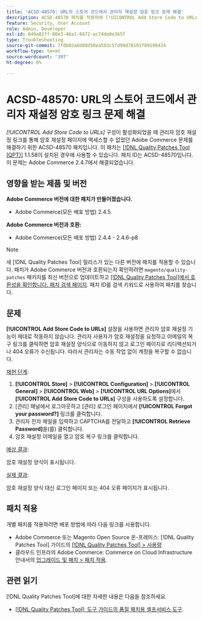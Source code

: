 ```yaml
---
title: 'ACSD-48570: URL의 스토어 코드에서 관리자 재설정 암호 링크 문제 해결'
description: ACSD-48570 패치를 적용하여 [!UICONTROL Add Store Code to URLs] 구성이 활성화되었을 때 관리자 암호 재설정 링크를 통해 암호 재설정 페이지에 액세스할 수 없는 Adobe Commerce 문제를 해결합니다.
feature: Security, User Account
role: Admin, Developer
exl-id: 049a82ff-80e3-46a1-8472-ac74de0e365f
type: Troubleshooting
source-git-commit: 7fdb02a6d89d50ea593c5fd99d78101f89198424
workflow-type: tm+mt
source-wordcount: '397'
ht-degree: 0%

---
```


# ACSD-48570: URL의 스토어 코드에서 관리자 재설정 암호 링크 문제 해결

*[!UICONTROL Add Store Code to URLs]* 구성이 활성화되었을 때 관리자 암호 재설정 링크를 통해 암호 재설정 페이지에 액세스할 수 없었던 Adobe Commerce 문제를 해결하기 위한 ACSD-48570 패치입니다. 이 패치는 [[!DNL Quality Patches Tool (QPT)]](/help/tools/quality-patches-tool/quality-patches-tool-to-self-serve-quality-patches.md) 1.1.58이 설치된 경우에 사용할 수 있습니다. 패치 ID는 ACSD-48570입니다. 이 문제는 Adobe Commerce 2.4.7에서 해결되었습니다.

## 영향을 받는 제품 및 버전

**Adobe Commerce 버전에 대한 패치가 만들어졌습니다.**

* Adobe Commerce(모든 배포 방법) 2.4.5

**Adobe Commerce 버전과 호환:**

* Adobe Commerce(모든 배포 방법) 2.4.4 - 2.4.6-p8

>[!NOTE]
>
>새 [!DNL Quality Patches Tool] 릴리스가 있는 다른 버전에 패치를 적용할 수 있습니다. 패치가 Adobe Commerce 버전과 호환되는지 확인하려면 `magento/quality-patches` 패키지를 최신 버전으로 업데이트하고 [[!DNL Quality Patches Tool]에서 호환성을 확인합니다. 패치 검색 페이지](https://experienceleague.adobe.com/tools/commerce-quality-patches/index.html). 패치 ID를 검색 키워드로 사용하여 패치를 찾습니다.

## 문제

**[!UICONTROL Add Store Code to URLs]** 설정을 사용하면 관리자 암호 재설정 기능이 제대로 작동하지 않습니다.
관리자 사용자가 암호 재설정을 요청하고 이메일의 복구 링크를 클릭하면 암호 재설정 양식으로 이동하지 않고 로그인 페이지로 리디렉션되거나 404 오류가 수신됩니다. 따라서 관리자는 수동 작업 없이 계정을 복구할 수 없습니다.

<u>재현 단계</u>:

1. **[!UICONTROL Store]** > **[!UICONTROL Configuration]** > **[!UICONTROL General]** > **[!UICONTROL Web]** > **[!UICONTROL URL Options]**&#x200B;에서 **[!UICONTROL Add Store Code to URLs]** 구성을 사용하도록 설정합니다.
1. [관리] 패널에서 로그아웃하고 [관리] 로그인 페이지에서 **[!UICONTROL Forgot your password?]** 링크를 클릭합니다.
1. 관리자 전자 메일을 입력하고 CAPTCHA를 전달하고 **[!UICONTROL Retrieve Password]**&#x200B;을(를) 클릭합니다.
1. 암호 재설정 이메일을 열고 암호 복구 링크를 클릭합니다.

<u>예상 결과</u>:

암호 재설정 양식이 표시됩니다.

<u>실제 결과</u>:

암호 재설정 양식 대신 로그인 페이지 또는 404 오류 페이지가 표시됩니다.

## 패치 적용

개별 패치를 적용하려면 배포 방법에 따라 다음 링크를 사용합니다.

* Adobe Commerce 또는 Magento Open Source 온-프레미스: [!DNL Quality Patches Tool] 가이드의 [[!DNL Quality Patches Tool] > 사용량](/help/tools/quality-patches-tool/usage.md)
* 클라우드 인프라의 Adobe Commerce: Commerce on Cloud Infrastructure 안내서의 [업그레이드 및 패치 > 패치 적용](https://experienceleague.adobe.com/docs/commerce-cloud-service/user-guide/develop/upgrade/apply-patches.html).

## 관련 읽기

[!DNL Quality Patches Tool]에 대한 자세한 내용은 다음을 참조하세요.

* [[!DNL Quality Patches Tool]: 도구 가이드의 품질 패치용 셀프서비스 도구](/help/tools/quality-patches-tool/quality-patches-tool-to-self-serve-quality-patches.md).
